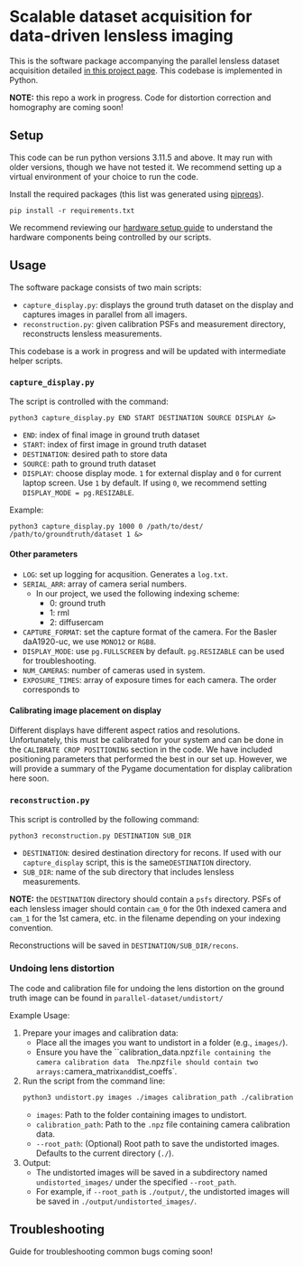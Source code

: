 # Scalable dataset acquisition for data-driven lensless imaging

This is the software package accompanying the parallel lensless dataset acquisition detailed [in this project page](https://waller-lab.github.io/parallel-lensless-dataset/). This codebase is implemented in Python.

**NOTE:** this repo a work in progress. Code for distortion correction and homography are coming soon!

## Setup
This code can be run python versions 3.11.5 and above. It may run with older versions, though we have not tested it. We recommend setting up a virtual environment of your choice to run the code. 

Install the required packages (this list was generated using [pipreqs](https://github.com/bndr/pipreqs)).

    pip install -r requirements.txt

We recommend reviewing our [hardware setup guide](https://waller-lab.github.io/parallel-lensless-dataset/hardware.html) to understand the hardware components being controlled by our scripts.

## Usage
The software package consists of two main scripts:
- `capture_display.py`: displays the ground truth dataset on the display and captures images in parallel from all imagers.
- `reconstruction.py`: given calibration PSFs and measurement directory, reconstructs lensless measurements.

This codebase is a work in progress and will be updated with intermediate helper scripts.

### `capture_display.py`
The script is controlled with the command:
    
    python3 capture_display.py END START DESTINATION SOURCE DISPLAY &>

- `END`: index of final image in ground truth dataset
- `START`: index of first image in ground truth dataset
- `DESTINATION`: desired path to store data
- `SOURCE`: path to ground truth dataset
- `DISPLAY`: choose display mode. `1` for external display and `0` for current laptop screen. Use `1` by default. If using `0`, we recommend setting `DISPLAY_MODE = pg.RESIZABLE`.

Example:
    
    python3 capture_display.py 1000 0 /path/to/dest/ /path/to/groundtruth/dataset 1 &>

#### Other parameters
- `LOG`: set up logging for acqusition. Generates a `log.txt`.
- `SERIAL_ARR`: array of camera serial numbers.
    - In our project, we used the following indexing scheme:
        - 0: ground truth
        - 1: rml
        - 2: diffusercam
- `CAPTURE_FORMAT`: set the capture format of the camera. For the Basler daA1920-uc, we use `MONO12` or `RGB8`.
- `DISPLAY_MODE`: use `pg.FULLSCREEN` by default. `pg.RESIZABLE` can be used for troubleshooting.
- `NUM_CAMERAS`: number of cameras used in system. 
- `EXPOSURE_TIMES`: array of exposure times for each camera. The order corresponds to 

#### Calibrating image placement on display
Different displays have different aspect ratios and resolutions. Unfortunately, this must be calibrated for your system and can be done in the `CALIBRATE CROP POSITIONING` section in the code. We have included positioning parameters that performed the best in our set up. However, we will provide a summary of the Pygame documentation for display calibration here soon.

### `reconstruction.py`
This script is controlled by the following command:
    
    python3 reconstruction.py DESTINATION SUB_DIR

- `DESTINATION`: desired destination directory for recons. If used with our `capture_display` script, this is the same`DESTINATION` directory.
- `SUB_DIR`: name of the sub directory that includes lensless measurements.

**NOTE:** the `DESTINATION` directory should contain a `psfs` directory. PSFs of each lensless imager should contain `cam_0` for the 0th indexed camera and `cam_1` for the 1st camera, etc. in the filename depending on your indexing convention.

Reconstructions will be saved in `DESTINATION/SUB_DIR/recons`.

### Undoing lens distortion
The code and calibration file for undoing the lens distortion on the ground truth image can be found in `parallel-dataset/undistort/`

Example Usage:
1. Prepare your images and calibration data:
    - Place all the images you want to undistort in a folder (e.g., `images/`).
    - Ensure you have the ``calibration_data.npz` file containing the camera calibration data 
      The `.npz` file should contain two arrays: `camera_matrix` and `dist_coeffs`.
2. Run the script from the command line:
    ```bash
    python3 undistort.py images ./images calibration_path ./calibration_data.npz --root_path ./output/
    ```
    - `images`: Path to the folder containing images to undistort.
    - `calibration_path`: Path to the `.npz` file containing camera calibration data.
    - `--root_path`: (Optional) Root path to save the undistorted images. Defaults to the current directory (`./`).
3. Output:
    - The undistorted images will be saved in a subdirectory named `undistorted_images/` under the specified `--root_path`.
    - For example, if `--root_path` is `./output/`, the undistorted images will be saved in `./output/undistorted_images/`.

## Troubleshooting
Guide for troubleshooting common bugs coming soon!

